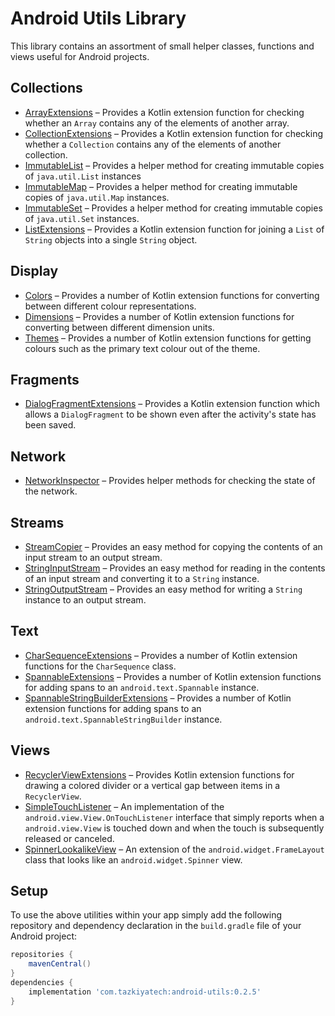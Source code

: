 # Android Utils Library

This library contains an assortment of small helper classes, functions and views useful for Android projects.

## Collections

* [ArrayExtensions](library/src/main/java/com/tazkiyatech/utils/collections/ArrayExtensions.kt) – Provides a
  Kotlin extension function for checking whether an `Array` contains any of the elements of another array.
* [CollectionExtensions](library/src/main/java/com/tazkiyatech/utils/collections/CollectionExtensions.kt) –
  Provides a Kotlin extension function for checking whether a `Collection` contains any of the elements of
  another collection.
* [ImmutableList](library/src/main/java/com/tazkiyatech/utils/collections/ImmutableList.java) – Provides a
  helper method for creating immutable copies of `java.util.List` instances
* [ImmutableMap](library/src/main/java/com/tazkiyatech/utils/collections/ImmutableMap.java) – Provides a
  helper method for creating immutable copies of `java.util.Map` instances.
* [ImmutableSet](library/src/main/java/com/tazkiyatech/utils/collections/ImmutableSet.java) – Provides a
  helper method for creating immutable copies of `java.util.Set` instances.
* [ListExtensions](library/src/main/java/com/tazkiyatech/utils/collections/ListExtensions.kt) – Provides a
  Kotlin extension function for joining a `List` of `String` objects into a single `String` object.

## Display

* [Colors](library/src/main/java/com/tazkiyatech/utils/display/Colors.kt) – Provides a number of Kotlin
  extension functions for converting between different colour representations.
* [Dimensions](library/src/main/java/com/tazkiyatech/utils/display/Dimensions.kt) – Provides a number of
  Kotlin extension functions for converting between different dimension units.
* [Themes](library/src/main/java/com/tazkiyatech/utils/display/Themes.kt) – Provides a number of Kotlin
  extension functions for getting colours such as the primary text colour out of the theme.

## Fragments

* [DialogFragmentExtensions](library/src/main/java/com/tazkiyatech/utils/display/DialogFragmentExtensions.kt) –
  Provides a Kotlin extension function which allows a `DialogFragment` to be shown even after the activity's state has been saved.

## Network

* [NetworkInspector](library/src/main/java/com/tazkiyatech/utils/network/NetworkInspector.java) – Provides
  helper methods for checking the state of the network.

## Streams

* [StreamCopier](library/src/main/java/com/tazkiyatech/utils/streams/StreamCopier.java) – Provides an easy
  method for copying the contents of an input stream to an output stream.
* [StringInputStream](library/src/main/java/com/tazkiyatech/utils/streams/StringInputStream.java) – Provides
  an easy method for reading in the contents of an input stream and converting it to a `String` instance.
* [StringOutputStream](library/src/main/java/com/tazkiyatech/utils/streams/StringOutputStream.java) – Provides
  an easy method for writing a `String` instance to an output stream.

## Text

* [CharSequenceExtensions](library/src/main/java/com/tazkiyatech/utils/lang/CharSequenceExtensions.kt) –
  Provides a number of Kotlin extension functions for the `CharSequence` class.
* [SpannableExtensions](library/src/main/java/com/tazkiyatech/utils/display/SpannableExtensions.kt) – Provides
  a number of Kotlin extension functions for adding spans to an `android.text.Spannable` instance.
* [SpannableStringBuilderExtensions](library/src/main/java/com/tazkiyatech/utils/display/SpannableStringBuilderExtensions.kt) –
  Provides a number of Kotlin extension functions for adding spans to an `android.text.SpannableStringBuilder` instance.

## Views

* [RecyclerViewExtensions](library/src/main/java/com/tazkiyatech/utils/views/RecyclerViewExtensions.kt) –
  Provides Kotlin extension functions for drawing a colored divider or a vertical gap between items in a `RecyclerView`.
* [SimpleTouchListener](library/src/main/java/com/tazkiyatech/utils/views/SimpleTouchListener.java) –
  An implementation of the `android.view.View.OnTouchListener` interface that simply reports when
  a `android.view.View` is touched down and when the touch is subsequently released or canceled.
* [SpinnerLookalikeView](library/src/main/java/com/tazkiyatech/utils/views/SpinnerLookalikeView.java) –
  An extension of the `android.widget.FrameLayout` class that looks like an `android.widget.Spinner` view.

## Setup

To use the above utilities within your app simply add the following repository and dependency declaration in
the `build.gradle` file of your Android project:

```groovy
repositories {
    mavenCentral()
}
dependencies {
    implementation 'com.tazkiyatech:android-utils:0.2.5'
}
```